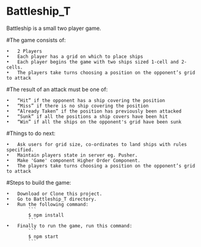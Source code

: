 # Battleship_T

Battleship is a small two player game.

#The game consists of:

	•	2 Players
	•	Each player has a grid on which to place ships
	•	Each player begins the game with two ships sized 1-cell and 2-cells.
	•	The players take turns choosing a position on the opponent’s grid to attack

#The result of an attack must be one of:

	•	“Hit” if the opponent has a ship covering the position
	•	“Miss” if there is no ship covering the position
	•	“Already Taken” if the position has previously been attacked
	•	“Sunk” if all the positions a ship covers have been hit
	•	“Win” if all the ships on the opponent's grid have been sunk
  
#Things to do next:

	•	Ask users for grid size, co-ordinates to land ships with rules specified.
	•	Maintain players state in server eg. Pusher.
	•	Make 'Game' component Higher Order Component.
	•	The players take turns choosing a position on the opponent’s grid to attack   


#Steps to build the game:

	•	Download or Clone this project. 
	•	Go to Battleship_T directory.
	•	Run the following command:  
			```
			$ npm install
			```  
	•	Finally to run the game, run this command:  
			```
			$ npm start
			```  
